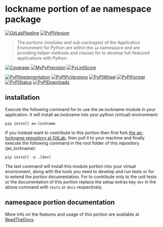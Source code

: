 <!--
  THIS FILE IS EXCLUSIVELY MAINTAINED IN THE NAMESPACE ROOT PACKAGE. CHANGES HAVE TO BE DONE THERE.
  All changes will be deployed automatically to all the portions of this namespace package.
-->
# lockname portion of ae namespace package

[![GitLabPipeline](https://img.shields.io/gitlab/pipeline/ae-group/ae_lockname/master?logo=python)](
    https://gitlab.com/ae-group/ae_lockname)
[![PyPIVersion](https://img.shields.io/pypi/v/ae_lockname)](
    https://pypi.org/project/ae-lockname/#history)

>The portions (modules and sub-packages) of the Application Environment for Python are within
the `ae` namespace and are providing helper methods and classes for to develop
full-featured applications with Python.

[![Coverage](https://ae-group.gitlab.io/ae_lockname/coverage.svg)](
    https://ae-group.gitlab.io/ae_lockname/coverage/ae_lockname_py.html)
[![MyPyPrecision](https://ae-group.gitlab.io/ae_lockname/mypy.svg)](
    https://ae-group.gitlab.io/ae_lockname/lineprecision.txt)
[![PyLintScore](https://ae-group.gitlab.io/ae_lockname/pylint.svg)](
    https://ae-group.gitlab.io/ae_lockname/pylint.log)

[![PyPIImplementation](https://img.shields.io/pypi/implementation/ae_lockname)](
    https://pypi.org/project/ae-lockname/)
[![PyPIPyVersions](https://img.shields.io/pypi/pyversions/ae_lockname)](
    https://pypi.org/project/ae-lockname/)
[![PyPIWheel](https://img.shields.io/pypi/wheel/ae_lockname)](
    https://pypi.org/project/ae-lockname/)
[![PyPIFormat](https://img.shields.io/pypi/format/ae_lockname)](
    https://pypi.org/project/ae-lockname/)
[![PyPIStatus](https://img.shields.io/pypi/status/ae_lockname)](
    https://libraries.io/pypi/ae-lockname)
[![PyPIDownloads](https://img.shields.io/pypi/dm/ae_lockname)](
    https://pypi.org/project/ae-lockname/#files)


## installation

Execute the following command for to use the ae.lockname module in your
application. It will install ae.lockname into your python (virtual) environment:
 
```shell script
pip install ae-lockname
```

If you instead want to contribute to this portion then first fork
[the ae-lockname repository at GitLab](https://gitlab.com/ae-group/ae_lockname "ae.lockname code repository"),
then pull it to your machine and finally execute the following command in the root folder
of this repository (ae_lockname):

```shell script
pip install -e .[dev]
```

The last command will install this module portion into your virtual environment, along with
the tools you need to develop and run tests or for to extend the portion documentation.
For to contribute only to the unit tests or the documentation of this portion replace
the setup extras key `dev` in the above command with `tests` or `docs` respectively.


## namespace portion documentation

More info on the features and usage of this portion are available at
[ReadTheDocs](https://ae.readthedocs.io/en/latest/_autosummary/ae.lockname.html#module-ae.lockname
"ae_lockname documentation").

<!-- Common files version 0.0.34 deployed (with 0.0.34)
     to the ae_lockname module version 0.0.6.
-->